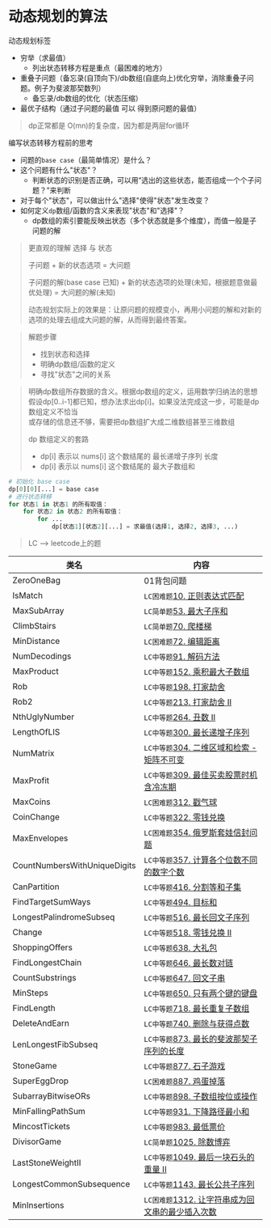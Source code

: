 # 动态规划的算法

动态规划标签
* 穷举（求最值）
    * 列出状态转移方程是重点（最困难的地方）   
* 重叠子问题（备忘录(自顶向下)/db数组(自底向上)优化穷举，消除重叠子问题。例子为斐波那契数列）
    * 备忘录/db数组的优化（状态压缩）
* 最优子结构（通过子问题的最值 可以 得到原问题的最值）
> dp正常都是 O(mn)的复杂度，因为都是两层for循环

编写状态转移方程前的思考
* 问题的`base case`（最简单情况）是什么？
* 这个问题有什么"状态"？
    * 判断状态的识别是否正确，可以用“选出的这些状态，能否组成一个个子问题？”来判断
* 对于每个"状态"，可以做出什么"选择"使得"状态"发生改变？
* 如何定义`dp`数组/函数的含义来表现"状态"和"选择"？
    * dp数组的索引要能反映出状态（多个状态就是多个维度），而值一般是子问题的解

> 更直观的理解 选择 与 状态
> 
> 子问题 + 新的状态选项 = 大问题
> 
> 子问题的解(base case 已知) + 新的状态选项的处理(未知，根据题意做最优处理) = 大问题的解(未知)
> 
> 动态规划实际上的效果是：让原问题的规模变小，再用小问题的解和对新的选项的处理去组成大问题的解，从而得到最终答案。

> 解题步骤 
> * 找到状态和选择
> * 明确dp数组/函数的定义
> * 寻找"状态"之间的关系  

> 明确dp数组所存数据的含义。根据dp数组的定义，运用数学归纳法的思想<br>
> 假设dp[0..i-1]都已知，想办法求出dp[i]。如果没法完成这一步，可能是dp数组定义不恰当<br>
> 或存储的信息还不够，需要把dp数组扩大成二维数组甚至三维数组
> 
> dp 数组定义的套路
> * dp[i] 表示以 nums[i] 这个数结尾的 最长递增子序列 长度
> * dp[i] 表示以 nums[i] 这个数结尾的 最大子数组和

``` python
# 初始化 base case
dp[0][0][...] = base case
# 进行状态转移
for 状态1 in 状态1 的所有取值：
    for 状态2 in 状态2 的所有取值：
        for ...
            dp[状态1][状态2][...] = 求最值(选择1, 选择2, 选择3, ...)
```


> LC --> leetcode上的题

类名|内容
---|---
ZeroOneBag  | 01背包问题
IsMatch | `LC困难题`[10. 正则表达式匹配](https://leetcode-cn.com/problems/regular-expression-matching/)
MaxSubArray | `LC简单题`[53. 最大子序和](https://leetcode-cn.com/problems/maximum-subarray/submissions/)
ClimbStairs | `LC简单题`[70. 爬楼梯](https://leetcode-cn.com/problems/climbing-stairs/)
MinDistance | `LC困难题`[72. 编辑距离](https://leetcode-cn.com/problems/edit-distance/)
NumDecodings | `LC中等题`[91. 解码方法](https://leetcode-cn.com/problems/decode-ways/)
MaxProduct | `LC中等题`[152. 乘积最大子数组](https://leetcode-cn.com/problems/maximum-product-subarray/)
Rob | `LC中等题`[198. 打家劫舍](https://leetcode-cn.com/problems/house-robber/)
Rob2 | `LC中等题`[213. 打家劫舍 II](https://leetcode-cn.com/problems/house-robber-ii/)
NthUglyNumber | `LC中等题`[264. 丑数 II](https://leetcode-cn.com/problems/ugly-number-ii/submissions/)
LengthOfLIS | `LC中等题`[300. 最长递增子序列](https://leetcode-cn.com/problems/longest-increasing-subsequence/)
NumMatrix | `LC中等题`[304. 二维区域和检索 - 矩阵不可变](https://leetcode-cn.com/problems/range-sum-query-2d-immutable/)
MaxProfit | `LC中等题`[309. 最佳买卖股票时机含冷冻期](https://leetcode-cn.com/problems/best-time-to-buy-and-sell-stock-with-cooldown/submissions/)
MaxCoins | `LC困难题`[312. 戳气球](https://leetcode-cn.com/problems/burst-balloons/)
CoinChange | `LC中等题`[322. 零钱兑换](https://leetcode-cn.com/problems/coin-change/)
MaxEnvelopes | `LC困难题`[354. 俄罗斯套娃信封问题](https://leetcode-cn.com/problems/russian-doll-envelopes/) 
CountNumbersWithUniqueDigits | `LC中等题`[357. 计算各个位数不同的数字个数](https://leetcode-cn.com/problems/count-numbers-with-unique-digits/)
CanPartition | `LC中等题`[416. 分割等和子集](https://leetcode-cn.com/problems/partition-equal-subset-sum/)
FindTargetSumWays | `LC中等题`[494. 目标和](https://leetcode-cn.com/problems/target-sum/)
LongestPalindromeSubseq | `LC中等题`[516. 最长回文子序列](https://leetcode-cn.com/problems/longest-palindromic-subsequence/comments/)
Change | `LC中等题`[518. 零钱兑换 II](https://leetcode-cn.com/problems/coin-change-2/)
ShoppingOffers | `LC中等题`[638. 大礼包](https://leetcode-cn.com/problems/shopping-offers/comments/)
FindLongestChain | `LC中等题`[646. 最长数对链](https://leetcode-cn.com/problems/maximum-length-of-pair-chain/)
CountSubstrings | `LC中等题`[647. 回文子串](https://leetcode-cn.com/problems/palindromic-substrings/submissions/)
MinSteps | `LC中等题`[650. 只有两个键的键盘](https://leetcode-cn.com/problems/2-keys-keyboard/submissions/)
FindLength | `LC中等题`[718. 最长重复子数组](https://leetcode-cn.com/problems/maximum-length-of-repeated-subarray/comments/)
DeleteAndEarn | `LC中等题`[740. 删除与获得点数](https://leetcode-cn.com/problems/delete-and-earn/)
LenLongestFibSubseq | `LC中等题`[873. 最长的斐波那契子序列的长度](https://leetcode-cn.com/problems/length-of-longest-fibonacci-subsequence/comments/)
StoneGame | `LC中等题`[877. 石子游戏](https://leetcode-cn.com/problems/stone-game/)
SuperEggDrop | `LC困难题`[887. 鸡蛋掉落](https://leetcode-cn.com/problems/super-egg-drop/)
SubarrayBitwiseORs | `LC中等题`[898. 子数组按位或操作](https://leetcode-cn.com/problems/bitwise-ors-of-subarrays/)
MinFallingPathSum | `LC中等题`[931. 下降路径最小和](https://leetcode-cn.com/problems/minimum-falling-path-sum/comments/)
MincostTickets | `LC中等题`[983. 最低票价](https://leetcode-cn.com/problems/minimum-cost-for-tickets/submissions/)
DivisorGame | `LC简单题`[1025. 除数博弈](https://leetcode-cn.com/problems/divisor-game/comments/)
LastStoneWeightII | `LC中等题`[1049. 最后一块石头的重量 II](https://leetcode-cn.com/problems/last-stone-weight-ii/)
LongestCommonSubsequence | `LC中等题`[1143. 最长公共子序列](https://leetcode-cn.com/problems/longest-common-subsequence/)
MinInsertions | `LC困难题`[1312. 让字符串成为回文串的最少插入次数](https://leetcode-cn.com/problems/minimum-insertion-steps-to-make-a-string-palindrome/)
